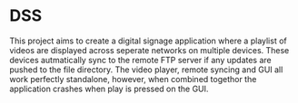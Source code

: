 # DSS
This project aims to create a digital signage application where a playlist of videos are displayed across seperate networks on multiple devices. These devices autmatically sync to the remote FTP server if any updates are pushed to the file directory.
The video player, remote syncing and GUI all work perfectly standalone, however, when combined togethor the application crashes when play is pressed on the GUI.
